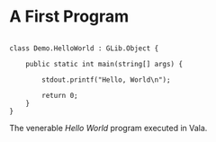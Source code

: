 # A First Program

```vala

class Demo.HelloWorld : GLib.Object {

    public static int main(string[] args) {

        stdout.printf("Hello, World\n");

        return 0;
    }
}
```

The venerable *Hello World* program executed in Vala.

